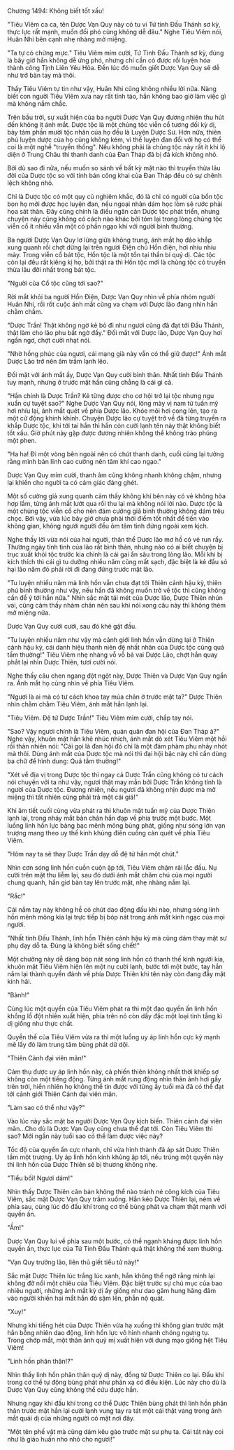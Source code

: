 




Chương 1494: Không biết tốt xấu!


"Tiêu Viêm ca ca, tên Dược Vạn Quy này có tu vi Tứ tinh Đấu Thánh sơ kỳ, thực lực rất mạnh, muốn đối phó cũng không dễ đâu." Nghe Tiêu Viêm nói, Huân Nhi bên cạnh nhẹ nhàng mở miệng.

"Ta tự có chừng mực." Tiêu Viêm mỉm cười, Tứ Tinh Đấu Thánh sơ kỳ, đúng là bây giờ hắn không dễ ứng phó, nhưng chỉ cần có được rồi luyện hóa thành công Tịnh Liên Yêu Hỏa. Đến lúc đó muốn giết Dược Vạn Quy sẽ dễ như trở bàn tay mà thôi.

Thấy Tiêu Viêm tự tin như vậy, Huân Nhi cũng không nhiều lời nữa. Nàng biết con người Tiêu Viêm xưa nay rất tỉnh táo, hắn không bao giờ làm việc gì mà không nắm chắc.

Trên bầu trời, sự xuất hiện của ba người Dược Vạn Quy đương nhiên thu hút đến không ít ánh mắt. Dược tộc là một chủng tộc viễn cổ tương đối kỳ dị, bảy tám phần mười tộc nhân của họ đều là Luyện Dược Sư. Hơn nữa, thiên phú luyện dược của họ cũng không kém, vì thế luyện đan đối với họ có thể coi là một nghề "truyền thống". Nếu không phải là chủng tộc này rất ít khi lộ diện ở Trung Châu thì thanh danh của Đan Tháp đã bị đả kích không nhỏ.

Bởi dù sao đi nữa, nếu muốn so sánh về bất kỳ mặt nào thì truyền thừa lâu đời của Dược tộc so với tính bán công khai của Đan Tháp đều có sự chênh lệch không nhỏ.

Chỉ là Dược tộc có một quy củ nghiêm khắc, đó là chỉ có người của bổn tộc bọn họ mới được học luyện đan, nếu ngoại nhân dám học lỏm sẽ rước phải họa sát thân. Đây cũng chính là điều ngăn cản Dược tộc phát triển, nhưng chuyện này cũng không có cách nào khác bởi tóm lại trong lòng chủng tộc viễn cổ ít nhiều vẫn một có phần ngạo khí với người bình thường.

Ba người Dược Vạn Quy lơ lửng giữa không trung, ánh mắt họ đảo khắp xung quanh rồi chợt dừng lại trên người Điện chủ Hồn điện, hơi nhíu nhíu mày. Trong viễn cổ bát tộc, Hồn tộc là một tồn tại thần bí quỷ dị. Các tộc còn lại đều rất kiêng kị họ, bởi thật ra thì Hồn tộc mới là chủng tộc có truyền thừa lâu đời nhất trong bát tộc.

"Người của Cổ tộc cũng tới sao?"

Rời mắt khỏi ba người Hồn Điện, Dược Vạn Quy nhìn về phía nhóm người Huân Nhi, rồi rốt cuộc ánh mắt cũng va chạm với Dược lão đang nhìn hắn chằm chằm.

"Dược Trần! Thật không ngờ kẻ bỏ đi như ngươi cũng đã đạt tới Đấu Thánh, thật làm cho lão phu bất ngờ đấy." Đối mắt với Dược lão, Dược Vạn Quy hơi ngẩn ngơ, chợt cười nhạt nói.

"Nhờ hồng phúc của ngươi, cái mạng già này vẫn có thể giữ được!" Ánh mắt Dược Lão trở nên âm trầm lạnh lẽo.

Đối mặt với ánh mắt ấy, Dược Vạn Quy cười bình thản. Nhất tinh Đấu Thánh tuy mạnh, nhưng ở trước mặt hắn cũng chẳng là cái gì cả.

"Hắn chính là Dược Trần? Kẻ từng được cho cơ hội trở lại tộc nhưng ngu xuẩn cự tuyệt sao?" Nghe Dược Vạn Quy nói, lông mày vị nam tử tuấn mỹ hơi nhíu lại, ánh mắt quét về phía Dược lão. Khóe môi hơi cong lên, tạo ra một cử động khinh khỉnh. Chuyện Dược lão cự tuyệt trở về đã từng truyền ra khắp Dược tộc, khi tới tai hắn thì hắn còn cười lạnh tên này thật không biết tốt xấu. Giờ phút này gặp được đương nhiên không thể không trào phúng một phen.

"Ha ha! Đi một vòng bên ngoài nên có chút thanh danh, cuối cùng lại tưởng rằng mình bản lĩnh cao cường nên tâm khí cao ngạo."

Dược Vạn Quy mỉm cười, thanh âm cũng không nhanh không chậm, nhưng lại khiến cho người ta có cảm giác đáng ghét.

Một số cường giả xung quanh cảm thấy không khí bên này có vẻ không hòa hợp lắm, từng ánh mắt lướt qua rồi thu lại mà không nói lời nào. Dược tộc là một chủng tộc viễn cổ cho nên đám cường giả bình thường không dám trêu chọc. Bởi vậy, vừa lúc bây giờ chưa phải thời điểm tốt nhất để tiến vào không gian, không người người đều ôm tâm tình đứng ngoài xem kịch.

Nghe thấy lời vừa nói của hai người, thân thể Dược lão mơ hồ có vẻ run rẩy. Thường ngày tính tình của lão rất bình thản, nhưng nào có ai biết chuyện bị trục xuất khỏi tộc trước kia chính là cái gai ẩn sâu trong lòng lão. Mỗi khi bị kích thích thì cái gì tu dưỡng nhiều năm cũng mất sạch, đặc biệt là kẻ đầu sỏ hại lão năm đó phải rời đi đang đứng trước mặt lão.

"Tu luyện nhiều năm mà linh hồn vẫn chưa đạt tới Thiên cảnh hậu kỳ, thiên phú bình thường như vậy, nếu hắn đã không muốn trở về tộc thì cũng không cần để ý tới hắn nữa." Nhìn sắc mặt tái mét của Dược lão, Dược Thiên nhún vai, cũng cảm thấy nhàm chán nên sau khi nói xong câu này thì không thèm mở miệng nữa.

Dược Vạn Quy cười cười, sau đó khẽ gật đầu.

"Tu luyện nhiều năm như vậy mà cảnh giới linh hồn vẫn dừng lại ở Thiên cảnh hậu kỳ, cái danh hiệu thanh niên đệ nhất nhân của Dược tộc cũng quá tầm thường!" Tiêu Viêm nhẹ nhàng vỗ vỗ bả vai Dược Lão, chợt hắn quay phắt lại nhìn Dược Thiên, tươi cười nói.

Nghe thấy câu chen ngang đột ngột này, Dược Thiên và Dược Vạn Quy ngẩn ra. Ánh mắt họ cùng nhìn về phía Tiêu Viêm.

"Ngươi là ai mà có tư cách khoa tay múa chân ở trước mặt ta?" Dược Thiên nhìn chằm chằm Tiêu Viêm, ánh mắt hắn lạnh lại.

"Tiêu Viêm. Đệ tử Dược Trần!" Tiêu Viêm mỉm cười, chắp tay nói.

"Sao? Vậy ngươi chính là Tiêu Viêm, quán quân đan hội của Đan Tháp à?" Nghe vậy, khuôn mặt hắn khẽ nhúc nhích, ánh mắt dò xét Tiêu Viêm một hồi rồi thản nhiên nói: "Cái gọi là đan hội đó chỉ là một đám phàm phu nhảy nhót mà thôi. Dùng ánh mắt của Dược tộc mà nói thì đại hội bậc này chỉ cần dùng ba chữ để hình dung: Quá tầm thường!"

"Xét về địa vị trong Dược tộc thì ngay cả Dược Trần cũng không có tư cách nói chuyện với ta như vậy, ngươi thật may mắn bởi Dược Trần không tính là người của Dược tộc. Đương nhiên, nếu ngươi đã không nhịn được mà mở miệng thì tất nhiên cũng phải trả một cái giá!"

Khi âm tiết cuối cùng vừa phát ra thì khuôn mặt tuấn mỹ của Dược Thiên lạnh lại, trong nháy mắt bàn chân hắn đạp về phía trước một bước. Một luồng linh hồn lực bàng bạc mênh mông bùng phát, giống như sóng lớn vạn trượng mang theo uy thế kinh khủng điên cuồng càn quét về phía Tiêu Viêm.

"Hôm nay ta sẽ thay Dược Trần dạy dỗ đệ tử hắn một chút."

Nhìn cơn sóng linh hồn cuồn cuộn ập tới, Tiêu Viêm chậm rãi lắc đầu. Nụ cười trên mặt thu liễm lại, sau đó dưới ánh mắt chăm chú của mọi người chung quanh, hắn giơ bàn tay lên trước mặt, nhẹ nhàng nắm lại.

"Rắc!"

Cái nắm tay này không hề có chút dao động đấu khí nào, nhưng sóng linh hồn mênh mông kia lại trực tiếp bị bóp nát trong ánh mắt kinh ngạc của mọi người.

"Nhất tinh Đấu Thánh, linh hồn Thiên cảnh hậu kỳ mà cũng dám thay mặt sư phụ dạy dỗ ta. Đúng là không biết sống chết!"

Một chưởng này dễ dàng bóp nát sóng linh hồn có thanh thế kinh người kia, khuôn mặt Tiêu Viêm hiện lên một nụ cười lạnh, bước tới một bước, tay hắn nắm lại thành quyền đánh về phía Dược Thiên khi tên này còn đang đầy mặt kinh hãi.

"Bành!"

Cùng lúc một quyền của Tiêu Viêm phát ra thì một đạo quyền ấn linh hồn khổng lồ đột nhiên xuất hiện, phía trên nó còn dầy đặc một loại tinh tầng kì dị giống như thực chất.

Quyền thế của Tiêu Viêm vừa ra thì một luồng uy áp linh hồn cực kỳ mạnh mẽ lấy đó làm trung tâm bùng phát dữ dội.

"Thiên Cảnh đại viên mãn!"

Cảm thụ được uy áp linh hồn này, cả phiến thiên không nhất thời khiếp sợ không còn một tiếng động. Từng ánh mắt rung động nhìn thân ảnh hơi gầy trên trời, hiển nhiên họ không thể tin được với từng ấy tuổi mà đã có thể đạt tới cảnh giới Thiên Cảnh đại viên mãn.

"Làm sao có thể như vậy?"

Vào lúc này sắc mặt ba người Dược Vạn Quy kịch biến. Thiên cảnh đại viên mãn…Cho dù là Dược Vạn Quy cũng chưa thể đạt tới. Còn Tiêu Viêm thì sao? Mới ngần này tuổi sao có thể làm được việc này?

Tốc độ của quyền ấn cực nhanh, chỉ vừa hình thành đã áp sát Dược Thiên tầm một trượng. Uy áp linh hồn kinh khủng ập tới, nếu trúng một quyền này thì linh hồn của Dược Thiên sẽ bị thương không nhẹ.

"Tiểu bối! Ngươi dám!"

Nhìn thấy Dược Thiên căn bản không thể nào tránh né công kích của Tiêu Viêm, sắc mặt Dược Vạn Quy trầm xuống. Hắn kéo Dược Thiên lại, ném về phía sau, cùng lúc đó đấu khí trong cơ thể bùng phát va chạm thật mạnh với quyền ấn.

"Ầm!"

Dược Vạn Quy lui về phía sau một bước, có thể ngạnh kháng được linh hồn quyền ấn, thực lực của Tứ Tinh Đấu Thánh quả thật không thể xem thường.

"Vạn Quy trưởng lão, liên thủ giết tiểu tử này!"

Sắc mặt Dược Thiên lúc trắng lúc xanh, hắn không thể ngờ rằng mình lại không đỡ nổi một chiêu của Tiêu Viêm. Đặc biệt trước sự chú mục của bao nhiêu người, những ánh mắt kỳ dị ấy giống như dao găm hung hăng đâm vào người khiến hai mắt hắn đỏ sậm lên, phẫn nộ quát.

"Xuy!"

Nhưng khi tiếng hét của Dược Thiên vừa hạ xuống thì không gian trước mặt hắn bỗng nhiên dao động, linh hồn lực vô hình nhanh chóng ngưng tụ. Trong chớp mắt, một thân ảnh quỷ mị xuất hiện với dung mạo giống hệt Tiêu Viêm!

"Linh hồn phân thân!?"

Nhìn thấy linh hồn phân thân quỷ dị này, đồng tử Dược Thiên co lại. Đấu khí trong cơ thể tự động bùng phát như phản xạ có điều kiện. Lúc này cho dù là Dược Vạn Quy cũng không thể cứu được hắn.

Nhưng ngay khi đấu khí trong cơ thể Dược Thiên bùng phát thì linh hồn phân thân trước mặt hắn lại cười lạnh vung tay ra tát một cái thật vang trong ánh mắt quái dị của những người có mặt nơi đây.

"Một tên phế vật mà cũng dám kêu gào trước mặt sư phụ ta. Cái tát này coi như là giáo huấn nho nhỏ cho ngươi!"




